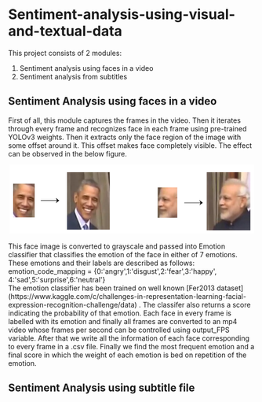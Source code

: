 # Sentiment-analysis-using-visual-and-textual-data
This project consists of 2 modules:
1. Sentiment analysis using faces in a video
2. Sentiment analysis from subtitles

## Sentiment Analysis using faces in a video
First of all, this module captures the frames in the video. Then it iterates through every frame and recognizes face in each frame using pre-trained YOLOv3 weights. Then it extracts only the face region of the image with some offset around it. This offset makes face completely visible. The effect can be observed in the below figure.
<p align="center">
  <img width="500" height="140" src="https://github.com/hafizas101/Sentiment-analysis-using-visual-and-textual-data/blob/master/images/offset.png">
</p>
This face image is converted to grayscale and passed into Emotion classifier that classifies the emotion of the face in either of 7 emotions. These emotions and their labels are described as follows:<br/>
emotion_code_mapping = {0:'angry',1:'disgust',2:'fear',3:'happy', 4:'sad',5:'surprise',6:'neutral'} <br/>
The emotion classifier has been trained on well known [Fer2013 dataset](https://www.kaggle.com/c/challenges-in-representation-learning-facial-expression-recognition-challenge/data) .  The classifer also returns a score indicating the probability of that emotion. Each face in every frame is labelled with its emotion and finally all frames are converted to an mp4 video whose frames per second can be controlled using output_FPS variable. After that we write all the information of each face corresponding to every frame in a .csv file. Finally we find the most frequent emotion and a final score in which the weight of each emotion is bed on repetition of the emotion. <br/>

## Sentiment Analysis using subtitle file

